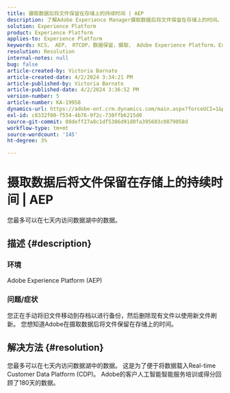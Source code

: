 ```yaml
---
title: 摄取数据后将文件保留在存储上的持续时间 | AEP
description: 了解Adobe Experience Manager摄取数据后将文件保留在存储上的时间。
solution: Experience Platform
product: Experience Platform
applies-to: Experience Platform
keywords: KCS， AEP， RTCDP，数据保留，摄取， Adobe Experience Platform，Experience Platform，数据湖
resolution: Resolution
internal-notes: null
bug: false
article-created-by: Victoria Barnato
article-created-date: 4/2/2024 3:34:21 PM
article-published-by: Victoria Barnato
article-published-date: 4/2/2024 3:36:52 PM
version-number: 5
article-number: KA-19958
dynamics-url: https://adobe-ent.crm.dynamics.com/main.aspx?forceUCI=1&pagetype=entityrecord&etn=knowledgearticle&id=b6a50c77-06f1-ee11-904b-6045bd04ed02
exl-id: c8332f00-f554-4b76-9f2c-730ffb6215d0
source-git-commit: 08deff27a8c1df5386d91d0fa395603c0879058d
workflow-type: tm+mt
source-wordcount: '145'
ht-degree: 3%

---
```


# 摄取数据后将文件保留在存储上的持续时间 | AEP


您最多可以在七天内访问数据湖中的数据。

## 描述 {#description}


### <b>环境</b>

Adobe Experience Platform (AEP)

### <b>问题/症状</b>

您正在手动将旧文件移动到存档以进行备份，然后删除现有文件以使用新文件刷新。 您想知道Adobe在摄取数据后将文件保留在存储上的时间。




## 解决方法 {#resolution}


您最多可以在七天内访问数据湖中的数据。 这是为了便于将数据载入Real-time Customer Data Platform (CDP)。 Adobe的客户人工智能智能服务培训或得分回顾了180天的数据。
